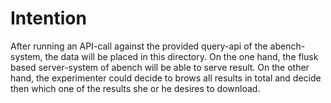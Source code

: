 # Intention

After running an API-call against the provided query-api of the abench-system, the data will be placed in this
directory. On the one hand, the flusk based server-system of abench will be able to serve result. On the other hand, the experimenter could decide to brows all results in total and decide then which one of the results she or he desires to download.